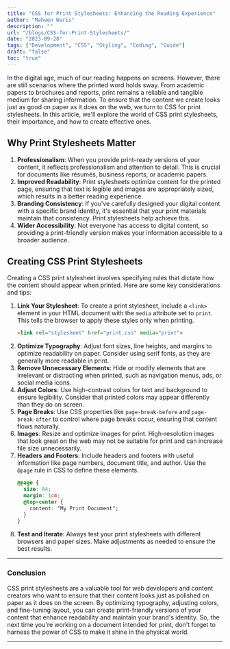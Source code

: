 ```yaml
---
title: "CSS for Print Stylesheets: Enhancing the Reading Experience"
author: "Maheen Waris"
description: ""
url: "/blogs/CSS-for-Print-Stylesheets/"
date: "2023-09-28"
tags: ["Development", "CSS", "Styling", "Coding", "Guide"]
draft: "false"
toc: "true"
---
```


In the digital age, much of our reading happens on screens. However, there are still scenarios where the printed word holds sway. From academic papers to brochures and reports, print remains a reliable and tangible medium for sharing information. To ensure that the content we create looks just as good on paper as it does on the web, we turn to CSS for print stylesheets. In this article, we'll explore the world of CSS print stylesheets, their importance, and how to create effective ones.

## Why Print Stylesheets Matter

1. **Professionalism**: When you provide print-ready versions of your content, it reflects professionalism and attention to detail. This is crucial for documents like résumés, business reports, or academic papers.
2. **Improved Readability**: Print stylesheets optimize content for the printed page, ensuring that text is legible and images are appropriately sized, which results in a better reading experience.
3. **Branding Consistency**: If you've carefully designed your digital content with a specific brand identity, it's essential that your print materials maintain that consistency. Print stylesheets help achieve this.
4. **Wider Accessibility**: Not everyone has access to digital content, so providing a print-friendly version makes your information accessible to a broader audience.

## Creating CSS Print Stylesheets

Creating a CSS print stylesheet involves specifying rules that dictate how the content should appear when printed. Here are some key considerations and tips:
1. **Link Your Stylesheet**: To create a print stylesheet, include a `<link>` element in your HTML document with the `media` attribute set to `print`. This tells the browser to apply these styles only when printing.
   ```html
   <link rel="stylesheet" href="print.css" media="print">
   ```
2. **Optimize Typography**: Adjust font sizes, line heights, and margins to optimize readability on paper. Consider using serif fonts, as they are generally more readable in print.
3. **Remove Unnecessary Elements**: Hide or modify elements that are irrelevant or distracting when printed, such as navigation menus, ads, or social media icons.
4. **Adjust Colors**: Use high-contrast colors for text and background to ensure legibility. Consider that printed colors may appear differently than they do on screen.
5. **Page Breaks**: Use CSS properties like `page-break-before` and `page-break-after` to control where page breaks occur, ensuring that content flows naturally.
6. **Images**: Resize and optimize images for print. High-resolution images that look great on the web may not be suitable for print and can increase file size unnecessarily.
7. **Headers and Footers**: Include headers and footers with useful information like page numbers, document title, and author. Use the `@page` rule in CSS to define these elements.
   ```css
   @page {
     size: A4;
     margin: 1cm;
     @top-center {
       content: "My Print Document";
     }
   }
   ```
8. **Test and Iterate**: Always test your print stylesheets with different browsers and paper sizes. Make adjustments as needed to ensure the best results.

<hr>

### Conclusion

CSS print stylesheets are a valuable tool for web developers and content creators who want to ensure that their content looks just as polished on paper as it does on the screen. By optimizing typography, adjusting colors, and fine-tuning layout, you can create print-friendly versions of your content that enhance readability and maintain your brand's identity. So, the next time you're working on a document intended for print, don't forget to harness the power of CSS to make it shine in the physical world.

---